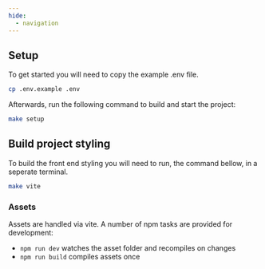 ```yaml
---
hide:
  - navigation
---
```


## Setup
To get started you will need to copy the example .env file.
```bash
cp .env.example .env
```


Afterwards, run the following command to build and start the project:
```bash
make setup
```

## Build project styling
To build the front end styling you will need to run, the command bellow, in a seperate terminal.
```bash
make vite
```

### Assets
Assets are handled via vite. A number of npm
tasks are provided for development:

- `npm run dev` watches the asset folder and recompiles on changes
- `npm run build` compiles assets once